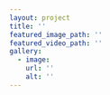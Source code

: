 ```yaml
---
layout: project
title: ''
featured_image_path: ''
featured_video_path: ''
gallery:
  - image:
    url: ''
    alt: ''
---
```

